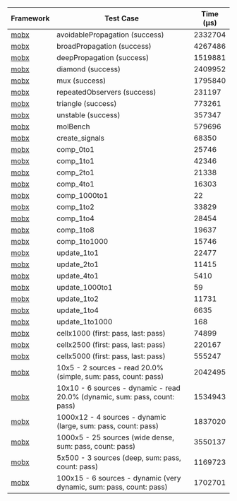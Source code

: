 | Framework | Test Case | Time (μs) |
| --- | --- | --- |
| [mobx](https://github.com/mobxjs/mobx.dart) | avoidablePropagation (success) | 2332704 |
| [mobx](https://github.com/mobxjs/mobx.dart) | broadPropagation (success) | 4267486 |
| [mobx](https://github.com/mobxjs/mobx.dart) | deepPropagation (success) | 1519881 |
| [mobx](https://github.com/mobxjs/mobx.dart) | diamond (success) | 2409952 |
| [mobx](https://github.com/mobxjs/mobx.dart) | mux (success) | 1795840 |
| [mobx](https://github.com/mobxjs/mobx.dart) | repeatedObservers (success) | 231197 |
| [mobx](https://github.com/mobxjs/mobx.dart) | triangle (success) | 773261 |
| [mobx](https://github.com/mobxjs/mobx.dart) | unstable (success) | 357347 |
| [mobx](https://github.com/mobxjs/mobx.dart) | molBench | 579696 |
| [mobx](https://github.com/mobxjs/mobx.dart) | create_signals | 68350 |
| [mobx](https://github.com/mobxjs/mobx.dart) | comp_0to1 | 25746 |
| [mobx](https://github.com/mobxjs/mobx.dart) | comp_1to1 | 42346 |
| [mobx](https://github.com/mobxjs/mobx.dart) | comp_2to1 | 21338 |
| [mobx](https://github.com/mobxjs/mobx.dart) | comp_4to1 | 16303 |
| [mobx](https://github.com/mobxjs/mobx.dart) | comp_1000to1 | 22 |
| [mobx](https://github.com/mobxjs/mobx.dart) | comp_1to2 | 33829 |
| [mobx](https://github.com/mobxjs/mobx.dart) | comp_1to4 | 28454 |
| [mobx](https://github.com/mobxjs/mobx.dart) | comp_1to8 | 19637 |
| [mobx](https://github.com/mobxjs/mobx.dart) | comp_1to1000 | 15746 |
| [mobx](https://github.com/mobxjs/mobx.dart) | update_1to1 | 22477 |
| [mobx](https://github.com/mobxjs/mobx.dart) | update_2to1 | 11415 |
| [mobx](https://github.com/mobxjs/mobx.dart) | update_4to1 | 5410 |
| [mobx](https://github.com/mobxjs/mobx.dart) | update_1000to1 | 59 |
| [mobx](https://github.com/mobxjs/mobx.dart) | update_1to2 | 11731 |
| [mobx](https://github.com/mobxjs/mobx.dart) | update_1to4 | 6635 |
| [mobx](https://github.com/mobxjs/mobx.dart) | update_1to1000 | 168 |
| [mobx](https://github.com/mobxjs/mobx.dart) | cellx1000 (first: pass, last: pass) | 74899 |
| [mobx](https://github.com/mobxjs/mobx.dart) | cellx2500 (first: pass, last: pass) | 220167 |
| [mobx](https://github.com/mobxjs/mobx.dart) | cellx5000 (first: pass, last: pass) | 555247 |
| [mobx](https://github.com/mobxjs/mobx.dart) | 10x5 - 2 sources - read 20.0% (simple, sum: pass, count: pass) | 2042495 |
| [mobx](https://github.com/mobxjs/mobx.dart) | 10x10 - 6 sources - dynamic - read 20.0% (dynamic, sum: pass, count: pass) | 1534943 |
| [mobx](https://github.com/mobxjs/mobx.dart) | 1000x12 - 4 sources - dynamic (large, sum: pass, count: pass) | 1837020 |
| [mobx](https://github.com/mobxjs/mobx.dart) | 1000x5 - 25 sources (wide dense, sum: pass, count: pass) | 3550137 |
| [mobx](https://github.com/mobxjs/mobx.dart) | 5x500 - 3 sources (deep, sum: pass, count: pass) | 1169723 |
| [mobx](https://github.com/mobxjs/mobx.dart) | 100x15 - 6 sources - dynamic (very dynamic, sum: pass, count: pass) | 1702701 |
